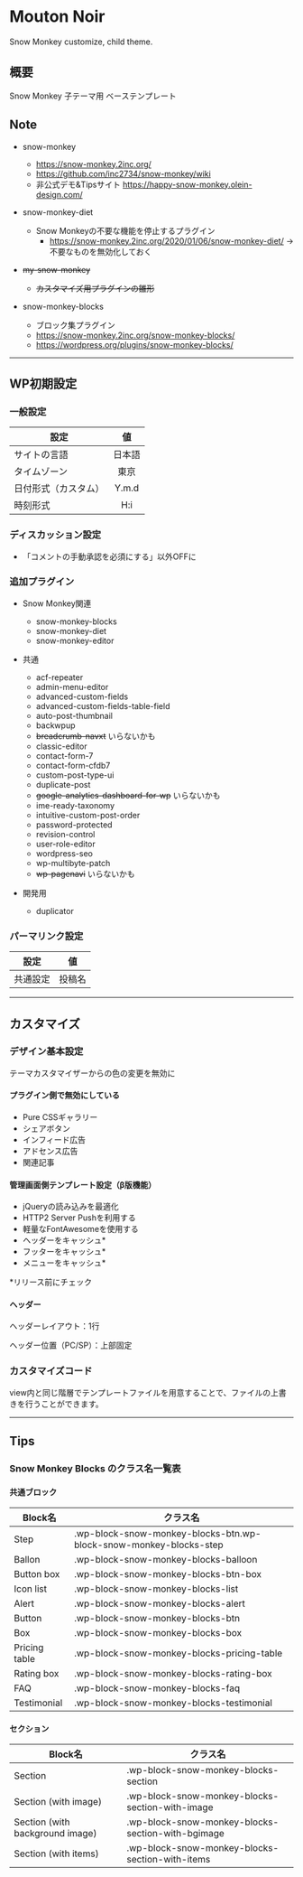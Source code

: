 # Mouton Noir
Snow Monkey customize, child theme.

## 概要
Snow Monkey 子テーマ用 ベーステンプレート

## Note
- snow-monkey
    - https://snow-monkey.2inc.org/
    - https://github.com/inc2734/snow-monkey/wiki
    - 非公式デモ&Tipsサイト
    https://happy-snow-monkey.olein-design.com/

- snow-monkey-diet
    - Snow Monkeyの不要な機能を停止するプラグイン
        - https://snow-monkey.2inc.org/2020/01/06/snow-monkey-diet/
    → 不要なものを無効化しておく

- ~~my-snow-monkey~~
    - ~~カスタマイズ用プラグインの雛形~~

- snow-monkey-blocks
    - ブロック集プラグイン
    - https://snow-monkey.2inc.org/snow-monkey-blocks/
    - https://wordpress.org/plugins/snow-monkey-blocks/

---

## WP初期設定
### 一般設定
| 設定 | 値 |
| --- | :---: |
| サイトの言語 | 日本語 |
| タイムゾーン | 東京 |
| 日付形式（カスタム） | Y.m.d |
| 時刻形式 | H:i |


### ディスカッション設定
- 「コメントの手動承認を必須にする」以外OFFに


### 追加プラグイン
-  Snow Monkey関連
    - snow-monkey-blocks
    - snow-monkey-diet
    - snow-monkey-editor
- 共通
    - acf-repeater
    - admin-menu-editor
    - advanced-custom-fields
    - advanced-custom-fields-table-field
    - auto-post-thumbnail
    - backwpup
    - ~~breadcrumb-navxt~~ いらないかも
    - classic-editor
    - contact-form-7
    - contact-form-cfdb7
    - custom-post-type-ui
    - duplicate-post
    - ~~google-analytics-dashboard-for-wp~~ いらないかも
    - ime-ready-taxonomy
    - intuitive-custom-post-order
    - password-protected
    - revision-control
    - user-role-editor
    - wordpress-seo
    - wp-multibyte-patch
    - ~~wp-pagenavi~~ いらないかも

- 開発用
    - duplicator


### パーマリンク設定
| 設定 | 値 |
| --- | :---: |
| 共通設定 | 投稿名 |

---

## カスタマイズ
### デザイン基本設定
テーマカスタマイザーからの色の変更を無効に

#### プラグイン側で無効にしている
- Pure CSSギャラリー
- シェアボタン
- インフィード広告
- アドセンス広告
- 関連記事

#### 管理画面側テンプレート設定（β版機能）
- jQueryの読み込みを最適化
- HTTP2 Server Pushを利用する
- 軽量なFontAwesomeを使用する
- ヘッダーをキャッシュ*
- フッターをキャッシュ*
- メニューをキャッシュ*

*リリース前にチェック

#### ヘッダー
ヘッダーレイアウト：1行

ヘッダー位置（PC/SP）：上部固定

### カスタマイズコード
view内と同じ階層でテンプレートファイルを用意することで、ファイルの上書きを行うことができます。

---

## Tips
### Snow Monkey Blocks のクラス名一覧表
#### 共通ブロック
| Block名 | クラス名 |
| --- | --- |
| Step | .wp-block-snow-monkey-blocks-btn.wp-block-snow-monkey-blocks-step |
| Ballon | .wp-block-snow-monkey-blocks-balloon |
| Button box | .wp-block-snow-monkey-blocks-btn-box |
| Icon list | .wp-block-snow-monkey-blocks-list |
| Alert | .wp-block-snow-monkey-blocks-alert |
| Button | .wp-block-snow-monkey-blocks-btn |
| Box | .wp-block-snow-monkey-blocks-box |
| Pricing table | .wp-block-snow-monkey-blocks-pricing-table |
| Rating box | .wp-block-snow-monkey-blocks-rating-box |
| FAQ | .wp-block-snow-monkey-blocks-faq |
| Testimonial | .wp-block-snow-monkey-blocks-testimonial |


#### セクション
| Block名 | クラス名 |
| --- | --- |
| Section | .wp-block-snow-monkey-blocks-section |
| Section (with image) | .wp-block-snow-monkey-blocks-section-with-image |
| Section (with background image) |.wp-block-snow-monkey-blocks-section-with-bgimage |
| Section (with items) | .wp-block-snow-monkey-blocks-section-with-items |
